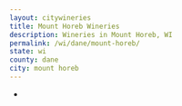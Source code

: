```yaml
---
layout: citywineries
title: Mount Horeb Wineries
description: Wineries in Mount Horeb, WI
permalink: /wi/dane/mount-horeb/
state: wi
county: dane
city: mount horeb
---
```

-
